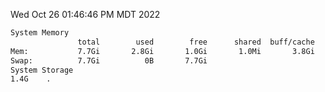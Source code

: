 Wed Oct 26 01:46:46 PM MDT 2022
```bash
System Memory
               total        used        free      shared  buff/cache   available
Mem:           7.7Gi       2.8Gi       1.0Gi       1.0Mi       3.8Gi       4.5Gi
Swap:          7.7Gi          0B       7.7Gi
System Storage
1.4G	.
```
```bash
